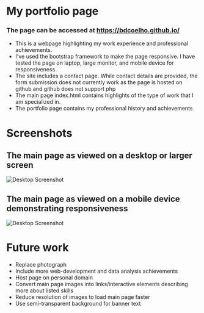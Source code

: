 # My portfolio page
### The page can be accessed at https://bdcoelho.github.io/

* This is a webpage highlighting my work experience and professional achievements.
* I've used the bootstrap framework to make the page responsive. I have tested the page on laptop, large monitor, and mobile device for responsiveness
* The site includes a contact page. While contact details are provided, the form submission does not currently work as the page is hosted on github and github does not support php
* The main page index.html contains highlights of the type of work that I am specialized in.
* The portfolio page contains my professional history and achievements

# Screenshots
## The main page as viewed on a desktop or larger screen
![Desktop Screenshot](https://github.com/bdcoelho/bdcoelho.github.io/blob/master/img/desktop.png "Desktop Screensot")

## The main page as viewed on a mobile device demonstrating responsiveness
![Desktop Screenshot](https://github.com/bdcoelho/bdcoelho.github.io/blob/master/img/mobile.png "Desktop Screensot")


# Future work

* Replace photograph
* Include more web-development and data analysis achievements
* Host page on personal domain
* Convert main page images into links/interactive elements describing more about listed skills
* Reduce resolution of images to load main page faster
* Use semi-transparent background for banner text


